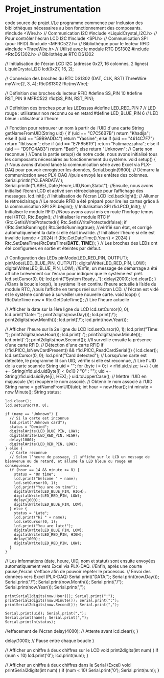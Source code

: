 # Projet_instrumentation
code source de projet
//Le programme commence par Inclusion des bibliothèques nécessaires  au bon fonctionnement des composants. 
#include <Wire.h>                // Communication I2C
#include <LiquidCrystal_I2C.h>  // Pour contrôler l'écran LCD I2C
#include <SPI.h>                // Communication SPI (pour RFID)
#include <MFRC522.h>            // Bibliothèque pour le lecteur RFID
#include <ThreeWire.h>          // Utilisé avec le module RTC DS1302
#include <RtcDS1302.h>          // Bibliothèque RTC DS1302

// Initialisation de l'écran LCD I2C (adresse 0x27, 16 colonnes, 2 lignes)
LiquidCrystal_I2C lcd(0x27, 16, 2);

// Connexion des broches du RTC DS1302 (DAT, CLK, RST)
ThreeWire myWire(2, 3, 4);
RtcDS1302<ThreeWire> Rtc(myWire);

// Définition des broches du lecteur RFID
#define SS_PIN 10
#define RST_PIN 9
MFRC522 rfid(SS_PIN, RST_PIN);

// Définition des broches pour les LEDsssss
#define LED_RED_PIN 7    // LED rouge : utilisateur non reconnu ou en retard
#define LED_BLUE_PIN 6   // LED bleue : utilisateur à l'heure

// Fonction pour retrouver un nom à partir de l'UID d'une carte
String getNameFromUID(String uid) {
  if (uid == "C7C56B7B") return "Khadija";
  else if (uid == "59B9ADD4") return "Yassine";
  else if (uid == "4614C7F7") return "Ibtissam";
  else if (uid == "E7F85619") return "Fatimaezzahra";
  else if (uid == "D9FC4AB3") return "Badr";
  else return "Unknown"; // Carte non reconnue
}
//Dans la partie setup() de notre code, nous avons initialisé tous les composants nécessaires au fonctionnement du système.
void setup() {
// Nous avons d’abord lancé la communication série avec Excel via PLX-DAQ pour pouvoir enregistrer les données,
  Serial.begin(9600);  // Démarre la communication avec PLX-DAQ
//puis envoyé les entêtes des colonnes. 
  Serial.println("CLEARDATA");
  Serial.println("LABEL,Date,Heure,UID,Nom,Statut");
//Ensuite, nous avons initialisé l’écran LCD et activé son rétroéclairage pour l’affichage des messages.
  lcd.init();         // Initialisation de l'écran LCD
  lcd.backlight();    // Allumer le rétroéclairage
// Le module RFID a été préparé pour lire les cartes grâce à la communication SPI
  SPI.begin();        // Initialisation SPI
  rfid.PCD_Init();    // Initialiser le module RFID
//Nous avons aussi mis en route l’horloge temps réel (RTC),
  Rtc.Begin();        // Initialiser le module RTC
  if (Rtc.GetIsWriteProtected()) Rtc.SetIsWriteProtected(false);
  if (!Rtc.GetIsRunning()) Rtc.SetIsRunning(true);
//vérifié son état, et corrigé automatiquement la date si elle était invalide.
  // Initialiser l'heure si elle est invalide (année < 2024)
  if (Rtc.GetDateTime().Year() < 2024) {
    Rtc.SetDateTime(RtcDateTime(__DATE__, __TIME__));
  }
// Les broches des LEDs ont été configurées en sortie et éteintes par défaut.

  // Configuration des LEDs
  pinMode(LED_RED_PIN, OUTPUT);
  pinMode(LED_BLUE_PIN, OUTPUT);
  digitalWrite(LED_RED_PIN, LOW);
  digitalWrite(LED_BLUE_PIN, LOW);
//Enfin, un message de démarrage a été affiché brièvement sur l’écran pour indiquer que le système est prêt.
  lcd.setCursor(0, 0);
  lcd.print("System Ready...");
  delay(2000);
  lcd.clear();
}
//Dans la boucle loop(), le système lit en continu l’heure actuelle à l’aide du module RTC, 
//puis l’affiche en temps réel sur l’écran LCD. 
// l’écran est vidé et le système continue à surveiller une nouvelle carte.
void loop() {
  RtcDateTime now = Rtc.GetDateTime(); // Lire l'heure actuelle

  // Afficher la date sur la 1ère ligne du LCD
  lcd.setCursor(0, 0);
  lcd.print("Date: ");
  print2digits(now.Day());
  lcd.print('/');
  print2digits(now.Month());
  lcd.print('/');
  lcd.print(now.Year());

  // Afficher l'heure sur la 2e ligne du LCD
  lcd.setCursor(0, 1);
  lcd.print("Time: ");
  print2digits(now.Hour());
  lcd.print(':');
  print2digits(now.Minute());
  lcd.print(':');
  print2digits(now.Second());
//Il surveille ensuite la présence d’une carte RFID.
  // Détection d'une carte RFID
  if (rfid.PICC_IsNewCardPresent() && rfid.PICC_ReadCardSerial()) {
    lcd.clear();
    lcd.setCursor(0, 0);
    lcd.print("Card detected");
// Lorsqu’une carte est détectée, le programme lit son UID, vérifie si elle est reconnue,
    // Lire l'UID de la carte scannée
    String uid = "";
    for (byte i = 0; i < rfid.uid.size; i++) {
      uid += String(rfid.uid.uidByte[i] < 0x10 ? "0" : "");
      uid += String(rfid.uid.uidByte[i], HEX);
    }
    uid.toUpperCase(); // Mettre l'UID en majuscule
 //et récupère le nom associé.
    // Obtenir le nom associé à l'UID
    String name = getNameFromUID(uid);
    int hour = now.Hour();
    int minute = now.Minute();
    String status;

    lcd.clear();
    lcd.setCursor(0, 0);

    if (name == "Unknown") {
      // Si la carte est inconnue
      lcd.print("Unknown card");
      status = "Denied";
      digitalWrite(LED_BLUE_PIN, LOW);
      digitalWrite(LED_RED_PIN, HIGH);
      delay(1000);
      digitalWrite(LED_RED_PIN, LOW);
    } else {
      // Carte reconnue
      // Selon l’heure de passage, il affiche sur le LCD un message de bienvenue ou de retard, et allume la LED bleue ou rouge en conséquence.
      if (hour == 14 && minute <= 8) {
        status = "On time";
        lcd.print("Welcome " + name);
        lcd.setCursor(0, 1);
        lcd.print("You are on time");
        digitalWrite(LED_BLUE_PIN, HIGH);
        digitalWrite(LED_RED_PIN, LOW);
        delay(1000);
        digitalWrite(LED_BLUE_PIN, LOW);
      } else {
        status = "Late";
        lcd.print("Hi " + name);
        lcd.setCursor(0, 1);
        lcd.print("You are late!");
        digitalWrite(LED_BLUE_PIN, LOW);
        digitalWrite(LED_RED_PIN, HIGH);
        delay(1000);
        digitalWrite(LED_RED_PIN, LOW);
      }
    }
// Les informations (date, heure, UID, nom et statut) sont ensuite envoyées automatiquement vers Excel via PLX-DAQ. 
//Enfin, après une courte pause,l'écran s'efface afin de pouvoir répéter le processus.
    // Envoi des données vers Excel (PLX-DAQ)
    Serial.print("DATA,");
    Serial.print(now.Day()); Serial.print("/");
    Serial.print(now.Month()); Serial.print("/");
    Serial.print(now.Year()); Serial.print(",");

    printSerial2digits(now.Hour()); Serial.print(":");
    printSerial2digits(now.Minute()); Serial.print(":");
    printSerial2digits(now.Second()); Serial.print(",");

    Serial.print(uid); Serial.print(",");
    Serial.print(name); Serial.print(",");
    Serial.println(status);
//effacement de l'écran 
    delay(4000); // Attente avant 
    lcd.clear();
  }

  delay(1000); // Pause entre chaque boucle
}

// Afficher un chiffre à deux chiffres sur le LCD
void print2digits(int num) {
  if (num < 10) lcd.print('0');
  lcd.print(num);
}

// Afficher un chiffre à deux chiffres dans le Serial (Excel)
void printSerial2digits(int num) {
  if (num < 10) Serial.print('0');
  Serial.print(num);
}
